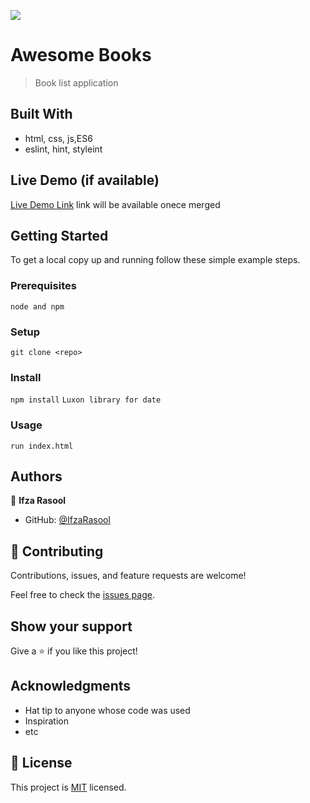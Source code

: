![](https://img.shields.io/badge/Microverse-blueviolet)

# Awesome Books

> Book list application

## Built With

- html, css, js,ES6
- eslint, hint, styleint

## Live Demo (if available)

[Live Demo Link](https://ifzarasool.github.io/Awesome-Books-With-ES6/) link will be available onece merged

## Getting Started

To get a local copy up and running follow these simple example steps.

### Prerequisites

`node and npm`

### Setup

`git clone <repo>`

### Install

`npm install`
`Luxon library for date `

### Usage

`run index.html`

## Authors

👤 **Ifza Rasool**

- GitHub: [@IfzaRasool](https://github.com/IfzaRasool)

## 🤝 Contributing

Contributions, issues, and feature requests are welcome!

Feel free to check the [issues page](../../issues/).

## Show your support

Give a ⭐️ if you like this project!

## Acknowledgments

- Hat tip to anyone whose code was used
- Inspiration
- etc

## 📝 License

This project is [MIT](./MIT.md) licensed.

